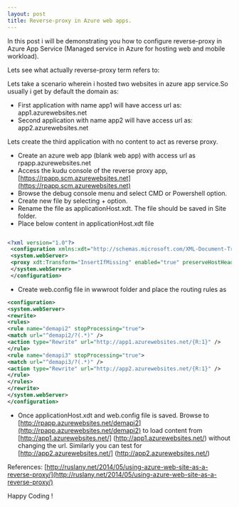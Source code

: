 ```yaml
---
layout: post
title: Reverse-proxy in Azure web apps.
---
```


In this post i will be demonstrating you how to configure reverse-proxy in Azure App Service (Managed service in Azure for hosting web and mobile workload).

Lets see what actually reverse-proxy term refers to:

Lets take a scenario wherein i hosted two websites in azure app service.So usually i get by default the domain as:
* First application with name app1 will have access url as: app1.azurewebsites.net
* Second application with name app2 will have access url as: app2.azurewebsites.net

Lets create the third application with no content to act as reverse proxy.
* Create an azure web app (blank web app) with access url as rpapp.azurewebsites.net
* Access the kudu console of the reverse proxy app, [https://rpapp.scm.azurewebsites.net](https://rpapp.scm.azurewebsites.net)
* Browse the debug console menu and select CMD or Powershell option.
* Create new file by selecting + option.
* Rename the file as applicationHost.xdt. The file should be saved in Site folder.
* Place below content in applicationHost.xdt file

``` xml

<?xml version="1.0"?>
 <configuration xmlns:xdt="http://schemas.microsoft.com/XML-Document-Transform">
 <system.webServer>
 <proxy xdt:Transform="InsertIfMissing" enabled="true" preserveHostHeader="false" reverseRewriteHostInResponseHeaders="false" />
 </system.webServer>
 </configuration>

```
* Create web.config file in wwwroot folder and place the routing rules as

``` xml
<configuration>
<system.webServer>
<rewrite>
<rules>
<rule name="demapi2" stopProcessing="true">
<match url="^demapi2/?(.*)" />
<action type="Rewrite" url="http://app1.azurewebsites.net/{R:1}" />
</rule>
<rule name="demapi3" stopProcessing="true">
<match url="^demapi3/?(.*)" />
<action type="Rewrite" url="http://app2.azurewebsites.net/{R:1}" />
</rule>
</rules>
</rewrite>
</system.webServer>
</configuration>

```
* Once applicationHost.xdt and web.config file is saved. Browse to [http://rpapp.azurewebsites.net/demapi2](http://rpapp.azurewebsites.net/demapi2) to load content from [http://app1.azurewebsites.net/] (http://app1.azurewebsites.net/) without changing the url. Similarly you can test for [http://app2.azurewebsites.net/] (http://app2.azurewebsites.net/)

References: [http://ruslany.net/2014/05/using-azure-web-site-as-a-reverse-proxy/](http://ruslany.net/2014/05/using-azure-web-site-as-a-reverse-proxy/)

   Happy Coding !

